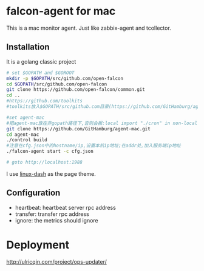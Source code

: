falcon-agent for mac
===

This is a mac monitor agent. Just like zabbix-agent and tcollector.


## Installation

It is a golang classic project

```bash
# set $GOPATH and $GOROOT
mkdir -p $GOPATH/src/github.com/open-falcon
cd $GOPATH/src/github.com/open-falcon
git clone https://github.com/open-falcon/common.git
cd ..
#https://github.com/toolkits
#toolkits放入$GOPATH/src/github.com目录(https://github.com/GitHamburg/agent-mac/blob/master/resources/toolkits.tar)

#set agent-mac
#把agent-mac放在非gopath路径下,否则会报:local import "./cron" in non-local package异常
git clone https://github.com/GitHamburg/agent-mac.git
cd agent-mac
./control build
#注意在cfg.json中的hostname/ip,设置本机ip地址;在addr处,加入服务端ip地址
./falcon-agent start -c cfg.json

# goto http://localhost:1988
```

I use [linux-dash](https://github.com/afaqurk/linux-dash) as the page theme.

## Configuration

- heartbeat: heartbeat server rpc address
- transfer: transfer rpc address
- ignore: the metrics should ignore

# Deployment

http://ulricqin.com/project/ops-updater/

